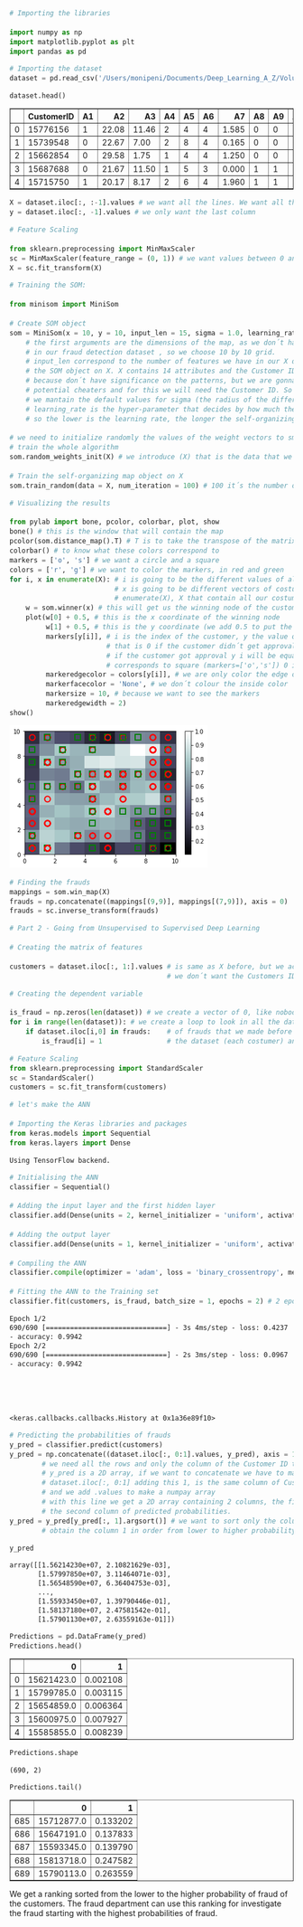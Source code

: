```python
# Importing the libraries

import numpy as np
import matplotlib.pyplot as plt
import pandas as pd
```


```python
# Importing the dataset
dataset = pd.read_csv('/Users/monipeni/Documents/Deep_Learning_A_Z/Volume 2 - Unsupervised Deep Learning/Part 4 - Self Organizing Maps (SOM)/Credit_Card_Applications.csv')
```


```python
dataset.head()
```




<div>
<style scoped>
    .dataframe tbody tr th:only-of-type {
        vertical-align: middle;
    }

    .dataframe tbody tr th {
        vertical-align: top;
    }

    .dataframe thead th {
        text-align: right;
    }
</style>
<table border="1" class="dataframe">
  <thead>
    <tr style="text-align: right;">
      <th></th>
      <th>CustomerID</th>
      <th>A1</th>
      <th>A2</th>
      <th>A3</th>
      <th>A4</th>
      <th>A5</th>
      <th>A6</th>
      <th>A7</th>
      <th>A8</th>
      <th>A9</th>
      <th>A10</th>
      <th>A11</th>
      <th>A12</th>
      <th>A13</th>
      <th>A14</th>
      <th>Class</th>
    </tr>
  </thead>
  <tbody>
    <tr>
      <td>0</td>
      <td>15776156</td>
      <td>1</td>
      <td>22.08</td>
      <td>11.46</td>
      <td>2</td>
      <td>4</td>
      <td>4</td>
      <td>1.585</td>
      <td>0</td>
      <td>0</td>
      <td>0</td>
      <td>1</td>
      <td>2</td>
      <td>100</td>
      <td>1213</td>
      <td>0</td>
    </tr>
    <tr>
      <td>1</td>
      <td>15739548</td>
      <td>0</td>
      <td>22.67</td>
      <td>7.00</td>
      <td>2</td>
      <td>8</td>
      <td>4</td>
      <td>0.165</td>
      <td>0</td>
      <td>0</td>
      <td>0</td>
      <td>0</td>
      <td>2</td>
      <td>160</td>
      <td>1</td>
      <td>0</td>
    </tr>
    <tr>
      <td>2</td>
      <td>15662854</td>
      <td>0</td>
      <td>29.58</td>
      <td>1.75</td>
      <td>1</td>
      <td>4</td>
      <td>4</td>
      <td>1.250</td>
      <td>0</td>
      <td>0</td>
      <td>0</td>
      <td>1</td>
      <td>2</td>
      <td>280</td>
      <td>1</td>
      <td>0</td>
    </tr>
    <tr>
      <td>3</td>
      <td>15687688</td>
      <td>0</td>
      <td>21.67</td>
      <td>11.50</td>
      <td>1</td>
      <td>5</td>
      <td>3</td>
      <td>0.000</td>
      <td>1</td>
      <td>1</td>
      <td>11</td>
      <td>1</td>
      <td>2</td>
      <td>0</td>
      <td>1</td>
      <td>1</td>
    </tr>
    <tr>
      <td>4</td>
      <td>15715750</td>
      <td>1</td>
      <td>20.17</td>
      <td>8.17</td>
      <td>2</td>
      <td>6</td>
      <td>4</td>
      <td>1.960</td>
      <td>1</td>
      <td>1</td>
      <td>14</td>
      <td>0</td>
      <td>2</td>
      <td>60</td>
      <td>159</td>
      <td>1</td>
    </tr>
  </tbody>
</table>
</div>




```python
X = dataset.iloc[:, :-1].values # we want all the lines. We want all the columns except the last one
y = dataset.iloc[:, -1].values # we only want the last column
```


```python
# Feature Scaling

from sklearn.preprocessing import MinMaxScaler
sc = MinMaxScaler(feature_range = (0, 1)) # we want values between 0 and 1, that´s normalization
X = sc.fit_transform(X)
```


```python
# Training the SOM:

from minisom import MiniSom

# Create SOM object
som = MiniSom(x = 10, y = 10, input_len = 15, sigma = 1.0, learning_rate = 0.5) 
    # the first arguments are the dimensions of the map, as we don´t have many observations, not too much customers
    # in our fraud detection dataset , so we choose 10 by 10 grid.
    # input_len correspond to the number of features we have in our X dataset, because we are training
    # the SOM object on X. X contains 14 attributes and the Customer ID. We don´t need to consider the customer ID
    # because don´t have significance on the patterns, but we are gonna keep it because we want to identify the
    # potential cheaters and for this we will need the Customer ID. So input_len is 14 attributes + CustomerID = 15
    # we mantain the default values for sigma (the radius of the different neighborhoods in the grid) and 
    # learning_rate is the hyper-parameter that decides by how much the weights are updated during each iteration,
    # so the lower is the learning rate, the longer the self-organizing map will take time to be built.

# we need to initialize randomly the values of the weight vectors to small numbers close to 0, and then we can 
# train the whole algorithm
som.random_weights_init(X) # we introduce (X) that is the data that we want to be trained

# Train the self-organizing map object on X
som.train_random(data = X, num_iteration = 100) # 100 it´s the number of iterations we want to repeat steps 4 to 9
```


```python
# Visualizing the results

from pylab import bone, pcolor, colorbar, plot, show
bone() # this is the window that will contain the map
pcolor(som.distance_map().T) # T is to take the transpose of the matrix returned by the distance map method
colorbar() # to know what these colors correspond to
markers = ['o', 's'] # we want a circle and a square
colors = ['r', 'g'] # we want to color the markers, in red and green
for i, x in enumerate(X): # i is going to be the different values of all the indexes (0,1,2,3... till 689)
                          # x is going to be different vectors of costumers at the different iterations
                          # enumerate(X), X that contain all our costumers
    w = som.winner(x) # this will get us the winning node of the customer x
    plot(w[0] + 0.5, # this is the x coordinate of the winning node 
         w[1] + 0.5, # this is the y coordinate (we add 0.5 to put the marker in the center of the square)
         markers[y[i]], # i is the index of the customer, y the value of the dependent variable for that customer
                        # that is 0 if the customer didn´t get approval and 1 if get approval
                        # if the customer got approval y i will be equal to 1, so markers are equals to 1 and 
                        # corresponds to square (markers=['o','s']) 0 is 'o' 1 is 's'
         markeredgecolor = colors[y[i]], # we are only color the edge of the marker
         markerfacecolor = 'None', # we don´t colour the inside color
         markersize = 10, # because we want to see the markers
         markeredgewidth = 2) 
show()
```


![png](output_6_0.png)



```python
# Finding the frauds
mappings = som.win_map(X)
frauds = np.concatenate((mappings[(9,9)], mappings[(7,9)]), axis = 0)
frauds = sc.inverse_transform(frauds)
```


```python
# Part 2 - Going from Unsupervised to Supervised Deep Learning

# Creating the matrix of features

customers = dataset.iloc[:, 1:].values # is same as X before, but we accept all the columns except the first one
                                       # we don´t want the Customers ID for the ANN
```


```python
# Creating the dependent variable

is_fraud = np.zeros(len(dataset)) # we create a vector of 0, like nobody is a cheater, len(dataset) is all the data
for i in range(len(dataset)): # we create a loop to look in all the data to check if the customer is in the list
    if dataset.iloc[i,0] in frauds:    # of frauds that we made before [i,0], the i correspond to the i´s line of 
        is_fraud[i] = 1                # the dataset (each costumer) and 0 because the first column is Costumer ID
```


```python
# Feature Scaling
from sklearn.preprocessing import StandardScaler
sc = StandardScaler()
customers = sc.fit_transform(customers)
```


```python
# let's make the ANN

# Importing the Keras libraries and packages
from keras.models import Sequential
from keras.layers import Dense
```

    Using TensorFlow backend.



```python
# Initialising the ANN
classifier = Sequential()

# Adding the input layer and the first hidden layer
classifier.add(Dense(units = 2, kernel_initializer = 'uniform', activation = 'relu', input_dim = 15)) # 15 features

# Adding the output layer
classifier.add(Dense(units = 1, kernel_initializer = 'uniform', activation = 'sigmoid'))

# Compiling the ANN
classifier.compile(optimizer = 'adam', loss = 'binary_crossentropy', metrics = ['accuracy'])

# Fitting the ANN to the Training set
classifier.fit(customers, is_fraud, batch_size = 1, epochs = 2) # 2 epochs because our dataset is small
```

    Epoch 1/2
    690/690 [==============================] - 3s 4ms/step - loss: 0.4237 - accuracy: 0.9942
    Epoch 2/2
    690/690 [==============================] - 2s 3ms/step - loss: 0.0967 - accuracy: 0.9942





    <keras.callbacks.callbacks.History at 0x1a36e89f10>




```python
# Predicting the probabilities of frauds
y_pred = classifier.predict(customers)
y_pred = np.concatenate((dataset.iloc[:, 0:1].values, y_pred), axis = 1) #axis 1 because we need horitzontal concat
        # we need all the rows and only the column of the Customer ID that is 0, so would be [:,0], but
        # y_pred is a 2D array, if we want to concatenate we have to make this 2D too and the trick is to add a 1
        # dataset.iloc[:, 0:1] adding this 1, is the same column of Customer ID but in 2 dimensions array
        # and we add .values to make a numpay array
        # with this line we get a 2D array containing 2 columns, the first column containing the Customer ID and
        # the second column of predicted probabilities.
y_pred = y_pred[y_pred[:, 1].argsort()] # we want to sort only the column of probability, the number 1. We will
        # obtain the column 1 in order from lower to higher probability
```


```python
y_pred
```




    array([[1.56214230e+07, 2.10821629e-03],
           [1.57997850e+07, 3.11464071e-03],
           [1.56548590e+07, 6.36404753e-03],
           ...,
           [1.55933450e+07, 1.39790446e-01],
           [1.58137180e+07, 2.47581542e-01],
           [1.57901130e+07, 2.63559163e-01]])




```python
Predictions = pd.DataFrame(y_pred)
Predictions.head()
```




<div>
<style scoped>
    .dataframe tbody tr th:only-of-type {
        vertical-align: middle;
    }

    .dataframe tbody tr th {
        vertical-align: top;
    }

    .dataframe thead th {
        text-align: right;
    }
</style>
<table border="1" class="dataframe">
  <thead>
    <tr style="text-align: right;">
      <th></th>
      <th>0</th>
      <th>1</th>
    </tr>
  </thead>
  <tbody>
    <tr>
      <td>0</td>
      <td>15621423.0</td>
      <td>0.002108</td>
    </tr>
    <tr>
      <td>1</td>
      <td>15799785.0</td>
      <td>0.003115</td>
    </tr>
    <tr>
      <td>2</td>
      <td>15654859.0</td>
      <td>0.006364</td>
    </tr>
    <tr>
      <td>3</td>
      <td>15600975.0</td>
      <td>0.007927</td>
    </tr>
    <tr>
      <td>4</td>
      <td>15585855.0</td>
      <td>0.008239</td>
    </tr>
  </tbody>
</table>
</div>




```python
Predictions.shape
```




    (690, 2)




```python
Predictions.tail()
```




<div>
<style scoped>
    .dataframe tbody tr th:only-of-type {
        vertical-align: middle;
    }

    .dataframe tbody tr th {
        vertical-align: top;
    }

    .dataframe thead th {
        text-align: right;
    }
</style>
<table border="1" class="dataframe">
  <thead>
    <tr style="text-align: right;">
      <th></th>
      <th>0</th>
      <th>1</th>
    </tr>
  </thead>
  <tbody>
    <tr>
      <td>685</td>
      <td>15712877.0</td>
      <td>0.133202</td>
    </tr>
    <tr>
      <td>686</td>
      <td>15647191.0</td>
      <td>0.137833</td>
    </tr>
    <tr>
      <td>687</td>
      <td>15593345.0</td>
      <td>0.139790</td>
    </tr>
    <tr>
      <td>688</td>
      <td>15813718.0</td>
      <td>0.247582</td>
    </tr>
    <tr>
      <td>689</td>
      <td>15790113.0</td>
      <td>0.263559</td>
    </tr>
  </tbody>
</table>
</div>



We get a ranking sorted from the lower to the higher probability of fraud of the customers. The fraud department can use this ranking for investigate the fraud starting with the highest probabilities of fraud.
